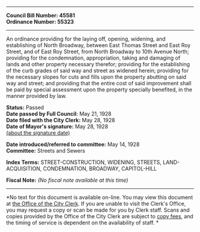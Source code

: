 * * * * *  
  
**Council Bill Number: [](#h0)[](#h2)45581**   
**Ordinance Number: 55323**  
  
* * * * *  
  
An ordinance providing for the laying off, opening, widening, and establishing of North Broadway, between East Thomas Street and East Roy Street, and of East Roy Street, from North Broadway to 10th Avenue North; providing for the condemnation, appropriation, taking and damaging of lands and other property necessary therefor; providing for the establishing of the curb grades of said way and street as widened herein; providing for the necessary slopes for cuts and fills upon the property abutting on said way and street; and providing that the entire cost of said improvement shall be paid by special assessment upon the property specially benefited, in the manner provided by law.  
  
**Status:** Passed   
**Date passed by Full Council:** May 21, 1928   
**Date filed with the City Clerk:** May 28, 1928   
**Date of Mayor's signature:** May 28, 1928   
[(about the signature date)](/~public/approvaldate.htm)   
  
  
**Date introduced/referred to committee:** May 14, 1928   
**Committee:** Streets and Sewers   
  
**Index Terms:** STREET-CONSTRUCTION, WIDENING, STREETS, LAND-ACQUISITION, CONDEMNATION, BROADWAY, CAPITOL-HILL  
  
**Fiscal Note:** *(No fiscal note available at this time)*  
  
* * * * *  
  
*No text for this document is available on-line. You may view this document at [the Office of the City Clerk](http://www.seattle.gov/leg/clerk/contactUs.htm). If you are unable to visit the Clerk's Office, you may request a copy or scan be made for you by Clerk staff. Scans and copies provided by the Office of the City Clerk are subject to [copy fees](http://clerk.seattle.gov/~public/clerkfees.htm), and the timing of service is dependent on the availability of staff. *  
  
  
